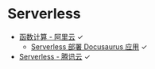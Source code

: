 # Serverless

- [函数计算 - 阿里云](docs/aliyun/serverless.md) ✓
  - [Serverless 部署 Docusaurus 应用](docs/aliyun/docusaurus.md) ✓
- [Serverless - 腾讯云](docs/tencent/serverless.md) ✓
